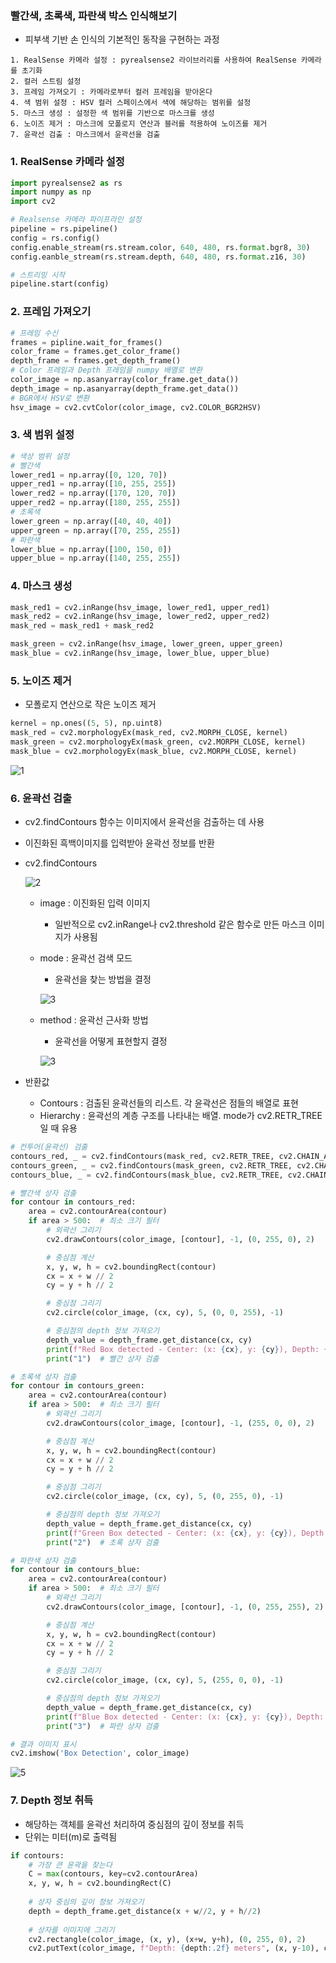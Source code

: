 ### 빨간색, 초록색, 파란색 박스 인식해보기

- 피부색 기반 손 인식의 기본적인 동작을 구현하는 과정

```
1. RealSense 카메라 설정 : pyrealsense2 라이브러리를 사용하여 RealSense 카메라를 초기화
2. 컬러 스트림 설정
3. 프레임 가져오기 : 카메라로부터 컬러 프레임을 받아온다
4. 색 범위 설정 : HSV 컬러 스페이스에서 색에 해당하는 범위를 설정
5. 마스크 생성 : 설정한 색 범위를 기반으로 마스크를 생성
6. 노이즈 제거 : 마스크에 모폴로지 연산과 블러를 적용하여 노이즈를 제거
7. 윤곽선 검출 : 마스크에서 윤곽선을 검출
```

### 1. RealSense 카메라 설정

```python
import pyrealsense2 as rs
import numpy as np
import cv2

# Realsense 카메라 파이프라인 설정
pipeline = rs.pipeline()
config = rs.config()
config.enable_stream(rs.stream.color, 640, 480, rs.format.bgr8, 30)
config.eanble_stream(rs.stream.depth, 640, 480, rs.format.z16, 30)

# 스트리밍 시작
pipeline.start(config)
```

### 2. 프레임 가져오기

```python
# 프레임 수신
frames = pipline.wait_for_frames()
color_frame = frames.get_color_frame()
depth_frame = frames.get_depth_frame()
# Color 프레임과 Depth 프레임을 numpy 배열로 변환
color_image = np.asanyarray(color_frame.get_data())
depth_image = np.asanyarray(depth_frame.get_data())
# BGR에서 HSV로 변환
hsv_image = cv2.cvtColor(color_image, cv2.COLOR_BGR2HSV)
```

### 3. 색 범위 설정

```python
# 색상 범위 설정
# 빨간색
lower_red1 = np.array([0, 120, 70])
upper_red1 = np.array([10, 255, 255])
lower_red2 = np.array([170, 120, 70])
upper_red2 = np.array([180, 255, 255])
# 초록색
lower_green = np.array([40, 40, 40])
upper_green = np.array([70, 255, 255])
# 파란색
lower_blue = np.array([100, 150, 0])
upper_blue = np.array([140, 255, 255])
```

### 4. 마스크 생성

```python
mask_red1 = cv2.inRange(hsv_image, lower_red1, upper_red1)
mask_red2 = cv2.inRange(hsv_image, lower_red2, upper_red2)
mask_red = mask_red1 + mask_red2

mask_green = cv2.inRange(hsv_image, lower_green, upper_green)
mask_blue = cv2.inRange(hsv_image, lower_blue, upper_blue)
```

### 5. 노이즈 제거

- 모폴로지 연산으로 작은 노이즈 제거

```python
kernel = np.ones((5, 5), np.uint8)
mask_red = cv2.morphologyEx(mask_red, cv2.MORPH_CLOSE, kernel)
mask_green = cv2.morphologyEx(mask_green, cv2.MORPH_CLOSE, kernel)
mask_blue = cv2.morphologyEx(mask_blue, cv2.MORPH_CLOSE, kernel)
```

![1](https://github.com/user-attachments/assets/f782370f-6ce8-46d4-9920-2dd378317808)

### 6. 윤곽선 검출

- cv2.findContours 함수는 이미지에서 윤곽선을 검출하는 데 사용
- 이진화된 흑백이미지를 입력받아 윤곽선 정보를 반환
- cv2.findContours
    
  ![2](https://github.com/user-attachments/assets/90eafd00-7489-40b4-ba99-6db92872af10)
    
    - image : 이진화된 입력 이미지
        - 일반적으로 cv2.inRange나 cv2.threshold 같은 함수로 만든 마스크 이미지가 사용됨
    - mode : 윤곽선 검색 모드
        - 윤곽선을 찾는 방법을 결정
        
      ![3](https://github.com/user-attachments/assets/45b26788-ee90-4173-bec7-8e77982cd1b3)
        
    - method : 윤곽선 근사화 방법
        - 윤곽선을 어떻게 표현할지 결정
        
      ![3](https://github.com/user-attachments/assets/fe4a649f-890b-475b-b743-616795ae16a2)
        
- 반환값
    - Contours : 검출된 윤곽선들의 리스트. 각 윤곽선은 점들의 배열로 표현
    - Hierarchy : 윤곽선의 계층 구조를 나타내는 배열. mode가 cv2.RETR_TREE일 때 유용

```python
# 컨투어(윤곽선) 검출
contours_red, _ = cv2.findContours(mask_red, cv2.RETR_TREE, cv2.CHAIN_APPROX_SIMPLE)
contours_green, _ = cv2.findContours(mask_green, cv2.RETR_TREE, cv2.CHAIN_APPROX_SIMPLE)
contours_blue, _ = cv2.findContours(mask_blue, cv2.RETR_TREE, cv2.CHAIN_APPROX_SIMPLE)

# 빨간색 상자 검출
for contour in contours_red:
    area = cv2.contourArea(contour)
    if area > 500:  # 최소 크기 필터
        # 외곽선 그리기
        cv2.drawContours(color_image, [contour], -1, (0, 255, 0), 2)

        # 중심점 계산
        x, y, w, h = cv2.boundingRect(contour)
        cx = x + w // 2
        cy = y + h // 2

        # 중심점 그리기
        cv2.circle(color_image, (cx, cy), 5, (0, 0, 255), -1)

        # 중심점의 depth 정보 가져오기
        depth_value = depth_frame.get_distance(cx, cy)
        print(f"Red Box detected - Center: (x: {cx}, y: {cy}), Depth: {depth_value:.3f} meters")
        print("1")  # 빨간 상자 검출

# 초록색 상자 검출
for contour in contours_green:
    area = cv2.contourArea(contour)
    if area > 500:  # 최소 크기 필터
        # 외곽선 그리기
        cv2.drawContours(color_image, [contour], -1, (255, 0, 0), 2)

        # 중심점 계산
        x, y, w, h = cv2.boundingRect(contour)
        cx = x + w // 2
        cy = y + h // 2

        # 중심점 그리기
        cv2.circle(color_image, (cx, cy), 5, (0, 255, 0), -1)

        # 중심점의 depth 정보 가져오기
        depth_value = depth_frame.get_distance(cx, cy)
        print(f"Green Box detected - Center: (x: {cx}, y: {cy}), Depth: {depth_value:.3f} meters")
        print("2")  # 초록 상자 검출

# 파란색 상자 검출
for contour in contours_blue:
    area = cv2.contourArea(contour)
    if area > 500:  # 최소 크기 필터
        # 외곽선 그리기
        cv2.drawContours(color_image, [contour], -1, (0, 255, 255), 2)

        # 중심점 계산
        x, y, w, h = cv2.boundingRect(contour)
        cx = x + w // 2
        cy = y + h // 2

        # 중심점 그리기
        cv2.circle(color_image, (cx, cy), 5, (255, 0, 0), -1)

        # 중심점의 depth 정보 가져오기
        depth_value = depth_frame.get_distance(cx, cy)
        print(f"Blue Box detected - Center: (x: {cx}, y: {cy}), Depth: {depth_value:.3f} meters")
        print("3")  # 파란 상자 검출

# 결과 이미지 표시
cv2.imshow('Box Detection', color_image)
```

![5](https://github.com/user-attachments/assets/5efe5244-4d0a-4abc-a01d-f8b153756d35)

### 7. Depth 정보 취득

- 해당하는 객체를 윤곽선 처리하여 중심점의 깊이 정보를 취득
- 단위는 미터(m)로 출력됨

```python
if contours:
	# 가장 큰 윤곽을 찾는다
	C = max(contours, key=cv2.contourArea)
	x, y, w, h = cv2.boundingRect(C)
	
	# 상자 중심의 깊이 정보 가져오기
	depth = depth_frame.get_distance(x + w//2, y + h//2)
	
	# 상자를 이미지에 그리기
	cv2.rectangle(color_image, (x, y), (x+w, y+h), (0, 255, 0), 2)
	cv2.putText(color_image, f"Depth: {depth:.2f} meters", (x, y-10), cv2.FONT_HERSHEY_SIMPLEX, 0.5, (0,255,0), 2)
```
